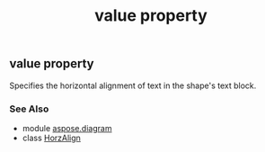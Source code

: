 ﻿---
title: value property
second_title: Aspose.Diagram for Python via .NET API References
description: 
type: docs
weight: 40
url: /python-net/aspose.diagram/horzalign/value/
is_root: false
---

## value property


Specifies the horizontal alignment of text in the shape's text block.

### See Also
* module [aspose.diagram](../../)
* class [HorzAlign](/diagram/python-net/aspose.diagram/horzalign)
